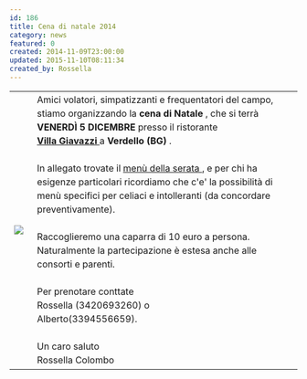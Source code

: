 ```yaml
---
id: 186
title: Cena di natale 2014
category: news
featured: 0
created: 2014-11-09T23:00:00
updated: 2015-11-10T08:11:34
created_by: Rossella
---
```

<table>
 <tbody>
  <tr>
   <td>
    <img border="0" src="images/stories/cena.jpg"/>
   </td>
   <td style="padding-left: 1em; vertical-align: top; line-height: 1.5em;">
    Amici volatori, simpatizzanti e frequentatori del campo,
    <br/>
    stiamo organizzando la
    <strong>
     cena di Natale
    </strong>
    , che si terrà
    <br/>
    <strong>
     VENERDÌ 5 DICEMBRE
    </strong>
    presso il ristorante
    <br/>
    <a href="http://www.villagiavazzi.it" target="_blank" title="Villa Giavazzi">
     <strong>
      Villa Giavazzi
     </strong>
    </a>
    a
    <strong>
     Verdello (BG)
    </strong>
    .
    <br/>
    <br/>
    In allegato trovate il
    <a href="../images/stories/2014-cena-natale.pdf" target="_blank">
     menù della serata
    </a>
    , e per chi ha esigenze particolari ricordiamo che c'e' la possibilità di menù specifici per celiaci e intolleranti (da concordare preventivamente).
    <br/>
    <br/>
    Raccoglieremo una caparra di 10 euro a persona.
    <br/>
    Naturalmente la partecipazione è estesa anche alle consorti e parenti.
    <br/>
    <br/>
    Per prenotare conttate
    <br/>
    Rossella (3420693260) o
    <br/>
    Alberto(3394556659).
    <br/>
    <br/>
    Un caro saluto
    <br/>
    Rossella Colombo
   </td>
  </tr>
 </tbody>
</table>
